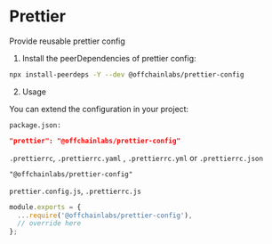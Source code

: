 # Prettier

Provide reusable prettier config

1. Install the peerDependencies of prettier config:

```sh
npx install-peerdeps -Y --dev @offchainlabs/prettier-config
```

2. Usage

You can extend the configuration in your project:

`package.json:`

```JSON
"prettier": "@offchainlabs/prettier-config"
```

`.prettierrc`, `.prettierrc.yaml` , `.prettierrc.yml` or `.prettierrc.json`

```
"@offchainlabs/prettier-config"
```

`prettier.config.js`, `.prettierrc.js`

```ts
module.exports = {
  ...require('@offchainlabs/prettier-config'),
  // override here
};
```
